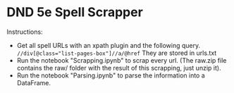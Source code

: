 # DND 5e Spell Scrapper

Instructions:

* Get all spell URLs with an xpath plugin and the following query. ```//div[@class="list-pages-box"]//a/@href```
They are stored in urls.txt
* Run the notebook "Scrapping.ipynb" to scrap every url. (The raw.zip file contains the raw/ folder with the result of this scrapping, just unzip it).
* Run the notebook "Parsing.ipynb" to parse the information into a DataFrame.
